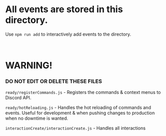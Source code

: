 # All events are stored in this directory.
Use `npm run add` to interactively add events to the directory.
<br>
<br>
<br>
<h1> WARNING! </h1>
<h3> DO NOT EDIT OR DELETE THESE FILES </h3>

`ready/registerCommands.js` - Registers the commands & context menus to Discord API.

`ready/hotReloading.js` - Handles the hot reloading of commands and events. Useful for development & when pushing changes to production when no downtime is wanted.

`interactionCreate/interactionCreate.js` - Handles all interactions
